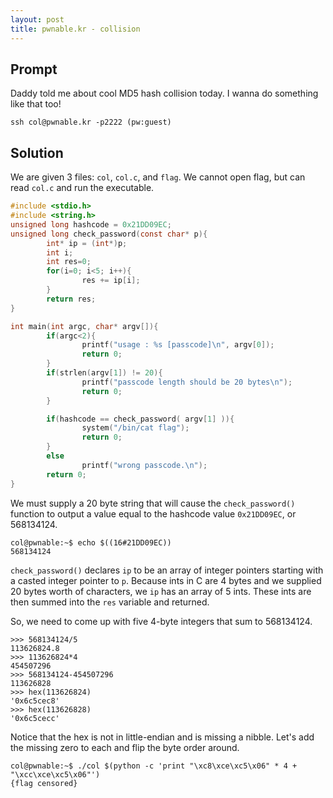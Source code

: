 ```yaml
---
layout: post
title: pwnable.kr - collision 
---
```


## Prompt
Daddy told me about cool MD5 hash collision today.
I wanna do something like that too!

`ssh col@pwnable.kr -p2222 (pw:guest)`

## Solution
We are given 3 files: `col`, `col.c`, and `flag`. We cannot open flag, but can read `col.c` and run the executable.
```c
#include <stdio.h>
#include <string.h>
unsigned long hashcode = 0x21DD09EC;
unsigned long check_password(const char* p){
        int* ip = (int*)p;
        int i;
        int res=0;
        for(i=0; i<5; i++){
                res += ip[i];
        }
        return res;
}

int main(int argc, char* argv[]){
        if(argc<2){
                printf("usage : %s [passcode]\n", argv[0]);
                return 0;
        }
        if(strlen(argv[1]) != 20){
                printf("passcode length should be 20 bytes\n");
                return 0;
        }

        if(hashcode == check_password( argv[1] )){
                system("/bin/cat flag");
                return 0;
        }
        else
                printf("wrong passcode.\n");
        return 0;
}
```

We must supply a 20 byte string that will cause the `check_password()` function to output a value equal to the hashcode value `0x21DD09EC`, or 568134124.

```
col@pwnable:~$ echo $((16#21DD09EC))
568134124
```

`check_password()` declares `ip` to be an array of integer pointers starting with a casted integer pointer to `p`. Because ints in C are 4 bytes and we supplied 20 bytes worth of characters, we `ip` has an array of 5 ints. These ints are then summed into the `res` variable and returned.

So, we need to come up with five 4-byte integers that sum to 568134124.

```
>>> 568134124/5
113626824.8
>>> 113626824*4
454507296
>>> 568134124-454507296
113626828
>>> hex(113626824)
'0x6c5cec8'
>>> hex(113626828)
'0x6c5cecc'
```
Notice that the hex is not in little-endian and is missing a nibble. Let's add the missing zero to each and flip the byte order around.

```
col@pwnable:~$ ./col $(python -c 'print "\xc8\xce\xc5\x06" * 4 + "\xcc\xce\xc5\x06"')
{flag censored}
```
